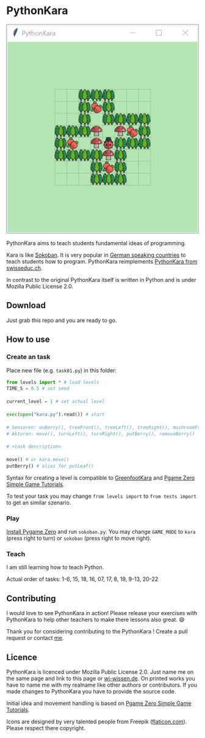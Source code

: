 # PythonKara

![screenshot](screenshot.png)

PythonKara aims to teach students fundamental ideas of programming.

Kara is like [Sokoban](https://en.wikipedia.org/wiki/Sokoban). It is very popular in [German speaking countries](https://de.wikipedia.org/wiki/Kara_(Programmierumgebung)) to teach students how to program. PythonKara reimplements [PythonKara from swisseduc.ch](https://www.swisseduc.ch/informatik/karatojava/pythonkara/index.html). 

In contrast to the original PythonKara itself is written in Python and is under Mozilla Public License 2.0.



## Download

Just grab this repo and you are ready to go.



## How to use

### Create an task 

Place new file (e.g. `task01.py`) in this folder:

```python
from levels import * # load levels
TIME_S = 0.5 # set seed

current_level = 1 # set actual level

exec(open("kara.py").read()) # start

# Sensoren: onBerry(), treeFront(), treeLeft(), treeRight(), mushroomFront()
# Aktoren: move(), turnLeft(), turnRight(), putBerry(), removeBerry()

# <task description>

move() # or kara.move()
putBerry() # alias for putLeaf()
```

Syntax for creating a level is compatible to [GreenfootKara](https://github.com/marcojakob/greenfoot-kara) and [Pgame Zero Simple Game Tutorials](https://simplegametutorials.github.io/pygamezero/sokoban/).

To test your task you may change `from levels import` to `from tests import` to get an similar szenario.

### Play

[Install Pygame Zero](https://pygame-zero.readthedocs.io/en/stable/installation.html) and run `sokoban.py`. You may change  `GAME_MODE` to `kara ` (press right to turn) or `sokoban` (press right to move right). 

### Teach

I am still learning how to teach Python. 

Actual order of tasks: 1-6, 15, 18, 16, 07, 17, 8, 19, 9-13, 20-22

## Contributing

I would love to see PythonKara in action! Please release your exercises with PythonKara to help other teachers to make there lessons also great. :smile:

Thank you for considering contributing to the PythonKara ! Create a pull request or contact [me](https://wi-wissen.de/contact.php).



## Licence

PythonKara is licenced under Mozilla Public License 2.0. Just name me on the same page and link to this page or [wi-wissen.de](https://wi-wissen.de/). On printed works you have to name me with my realname like other authors or contributors. If you made changes to PythonKara you have to provide the source code.

Initial idea and movement handling is based on [Pgame Zero Simple Game Tutorials](https://simplegametutorials.github.io/pygamezero/sokoban/).

Icons are designed by very talented people from Freepik ([flaticon.com](https://support.flaticon.com/hc/en-us/articles/207248209)). Please respect there copyright.
